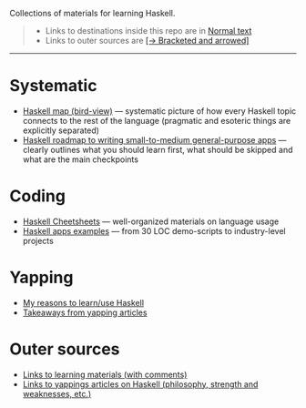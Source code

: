 Collections of materials for learning Haskell.

> * Links to destinations inside this repo are in [Normal text]()
> * Links to outer sources are [[→ Bracketed and arrowed]]()

---

# Systematic

* [Haskell map (bird-view)](https://github.com/rmnavr/hs_study/blob/main/materials/hs_map.md) —
  systematic picture of how every Haskell topic connects to the rest of the language (pragmatic and esoteric things are explicitly separated)
* [Haskell roadmap to writing small-to-medium general-purpose apps](https://github.com/rmnavr/hs_study/blob/main/materials/hs_roadmap.md) —
  clearly outlines what you should learn first, what should be skipped and what are the main checkpoints

# Coding

* [Haskell Cheetsheets](https://github.com/rmnavr/hs_study/blob/main/chsheets/) — well-organized materials on language usage
* [Haskell apps examples](https://github.com/rmnavr/hs_study/blob/main/demo_code/README.md) — from 30 LOC demo-scripts to industry-level projects

# Yapping

* [My reasons to learn/use Haskell](https://github.com/rmnavr/hs_study/blob/main/materials/why_hs.md)
* [Takeaways from yapping articles](https://github.com/rmnavr/hs_study/blob/main/materials/articles_consp.md)

# Outer sources

* [Links to learning materials (with comments)](https://github.com/rmnavr/hs_study/blob/main/materials/_learning_materials.md)
* [Links to yappings articles on Haskell (philosophy, strength and weaknesses, etc.)](https://github.com/rmnavr/hs_study/blob/main/materials/_yapping_articles.md)

